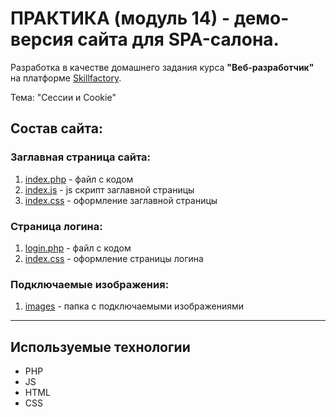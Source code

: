 # ПРАКТИКА (модуль 14) - демо-версия сайта для SPA-салона.
Разработка в качестве домашнего задания курса **"Веб-разработчик"** на платформе [Skillfactory](https://skillfactory.ru/).

Тема: "Сессии и Cookie"

## Состав сайта:
### Заглавная страница сайта:
1. [index.php](./index.php) - файл с кодом
2. [index.js](./index.js) - js скрипт заглавной страницы
3. [index.css](./index.css) - оформление заглавной страницы

### Страница логина:
1. [login.php](./login.php) - файл с кодом
2. [index.css](./login.css) - оформление страницы логина

### Подключаемые изображения:
1. [images](./images/) - папка с подключаемыми изображениями
---

## Используемые технологии
* PHP
* JS
* HTML
* CSS


